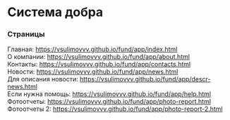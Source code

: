 # Система добра

### Страницы

Главная: https://vsulimovvv.github.io/fund/app/index.html  
О компании: https://vsulimovvv.github.io/fund/app/about.html  
Контакты: https://vsulimovvv.github.io/fund/app/contacts.html  
Новости: https://vsulimovvv.github.io/fund/app/news.html  
Для описания новости: https://vsulimovvv.github.io/fund/app/descr-news.html  
Если нужна помощь: https://vsulimovvv.github.io/fund/app/help.html  
Фотоотчеты: https://vsulimovvv.github.io/fund/app/photo-report.html  
Фотоотчеты 2: https://vsulimovvv.github.io/fund/app/photo-report-2.html  
